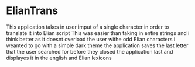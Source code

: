 # ElianTrans
This application takes in user imput of a single character 
in order to translate it into Elian script
This was easier than taking in entire strings and i think better as 
it doesnt overload the user withe odd Elian characters
i weanted to go with a simple dark theme 
the application saves the last letter 
that the user searched for before they closed the application last
and displayes it in the english and Elian lexicons
